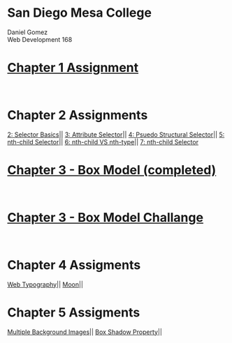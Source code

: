 # San Diego Mesa College

Daniel Gomez
<br>
Web Development 168
<br>
<h1><a href='ch1ASGMT\aboutMe.html'>Chapter 1 Assignment</a></h1> 
<br>
<h1>Chapter 2 Assignments</h1>
<a href='02_selector_basics_start-ASGMT.html'>2: Selector Basics</a>|| 
<a href='03_attribute_selectors_start-ASGMT.html'>3: Attribute Selector</a>|| 
<a href='04-2_psuedo_structural_selector_classes_start-ASGMT.html'>4: Psuedo Structural Selector</a>|| 
<a href='05_nth-child_selector_start-ASGMT.html'>5: nth-child Selector</a>|| 
<a href='06_nth-child_vs_nth-type_start-ASGMT.html'>6: nth-child VS nth-type</a>|| 
<a href='07_nth-child_selector_start-ASGMT.html'>7: nth-child Selector</a> 
<br>
<h1><a href="03_box_model_start_completed.html">Chapter 3 - Box Model (completed)</a></h1>
<br>
<h1><a href="box_model_challenge\index.html">Chapter 3 - Box Model Challange</a></h1>
<br>
<h1>Chapter 4 Assigments</h1>
<a href='Chapter 4\04_web_typography.html'>Web Typography</a>|| 
<a href='Chapter 4\moon.html'>Moon</a>|| 
<br>
<h1>Chapter 5 Assigments</h1>
<a href='Chapter 5\start\04_multiple_bgs.html.html'>Multiple Background Images</a>|| 
<a href='Chapter 5\start\05_box_shadow.html.html'>Box Shadow Property</a>|| 




